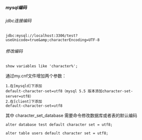 

##### mysql编码

###### jdbc连接编码

    jdbc:mysql://localhost:3306/test?useUnicode=true&amp;characterEncoding=UTF-8

###### 修改编码

    show variables like 'character%';

通过my.cnf文件增加两个参数：

    1.在[mysqld]下添加
    default-character-set=utf8（mysql 5.5 版本添加character-set-server=utf8）
    2.在[client]下添加
    default-character-set=utf8

其中 character_set_database 需要命令修改数据库或者表的默认编码

    alter database test default character set = utf8;

    alter table users default character set = utf8;


    
